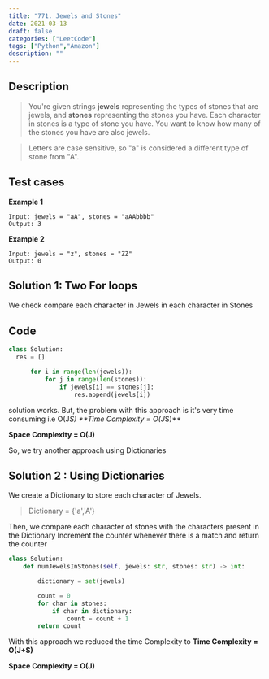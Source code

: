 ```yaml
---
title: "771. Jewels and Stones"
date: 2021-03-13
draft: false
categories: ["LeetCode"]
tags: ["Python","Amazon"]
description: ""
---
```

## Description
> You're given strings **jewels** representing the types of stones that are jewels, and **stones** representing the stones you have. Each character in stones is a type of stone you have. You want to know how many of the stones you have are also jewels.

>Letters are case sensitive, so "a" is considered a different type of stone from "A".
## Test cases

**Example 1**

    Input: jewels = "aA", stones = "aAAbbbb"
    Output: 3


**Example 2**

    Input: jewels = "z", stones = "ZZ"
    Output: 0
## Solution 1: Two For loops

We check compare each character in Jewels in each character in Stones

## Code

```python
class Solution:
  res = []

      for i in range(len(jewels)):
          for j in range(len(stones)):
              if jewels[i] == stones[j]:
                  res.append(jewels[i])
```
solution works. But, the problem with this approach is it's very time consuming
i.e O(J*S)
**Time Complexity = O(J*S)**

**Space Complexity = O(J)**

So, we try another approach using Dictionaries

## Solution 2 : Using Dictionaries
We create a <segment>Dictionary</segment> to store each character of Jewels.
> Dictionary = {'a','A'}

Then, we compare each character of <segment>stones</segment> with the characters present in the <segment>Dictionary</segment>
Increment the counter whenever there is a match and return the counter

```python
class Solution:
    def numJewelsInStones(self, jewels: str, stones: str) -> int:

        dictionary = set(jewels)

        count = 0
        for char in stones:
            if char in dictionary:
                count = count + 1
        return count
```
With this approach we reduced the time Complexity to
**Time Complexity = O(J+S)**

**Space Complexity = O(J)**
